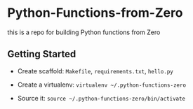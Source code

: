 # Python-Functions-from-Zero
this is a repo for building Python functions from Zero

## Getting Started

* Create scaffold:  `Makefile`, `requirements.txt`, `hello.py`

* Create a virtualenv: `virtualenv ~/.python-functions-zero`

* Source it:  `source ~/.python-functions-zero/bin/activate`